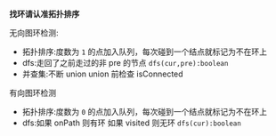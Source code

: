 **找环请认准拓扑排序**

无向图环检测:

- 拓扑排序:度数为 `1` 的点加入队列，每次碰到一个结点就标记为不在环上
- dfs:走回了之前走过的非 pre 的节点 `dfs(cur,pre):boolean`
- 并查集:不断 union union 前检查 isConnected

有向图环检测

- 拓扑排序:度数为 `0` 的点加入队列，每次碰到一个结点就标记为不在环上
- dfs:如果 onPath 则有环 如果 visited 则无环 `dfs(cur):boolean`
